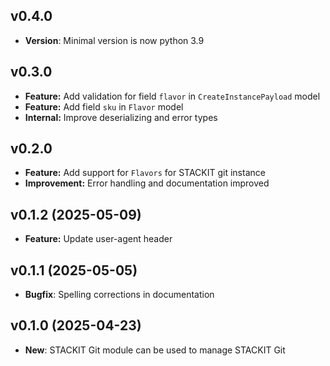 ## v0.4.0
- **Version**: Minimal version is now python 3.9

## v0.3.0
- **Feature:** Add validation for field `flavor` in `CreateInstancePayload` model
- **Feature:** Add field `sku` in `Flavor` model
- **Internal:** Improve deserializing and error types

## v0.2.0
- **Feature:** Add support for `Flavors` for STACKIT git instance
- **Improvement:** Error handling and documentation improved

## v0.1.2 (2025-05-09)
- **Feature:** Update user-agent header

## v0.1.1 (2025-05-05)
- **Bugfix**: Spelling corrections in documentation

## v0.1.0 (2025-04-23)

- **New**: STACKIT Git module can be used to manage STACKIT Git
